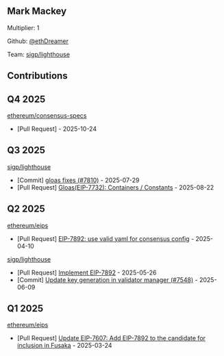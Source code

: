 
## Mark Mackey
Multiplier: 1

Github: [@ethDreamer](https://github.com/ethDreamer)

Team: [sigp/lighthouse](https://github.com/sigp/lighthouse/pulls?q=author%3AethDreamer)

## Contributions

## Q4 2025


[ethereum/consensus-specs](https://github.com/ethereum/consensus-specs)
* [Pull Request] []() - 2025-10-24
## Q3 2025


[sigp/lighthouse](https://github.com/sigp/lighthouse)
* [Commit] [gloas fixes (#7810)](https://github.com/sigp/lighthouse/commit/723724a8222e0ff17792435be135a56fae9875e5) - 2025-07-29
* [Pull Request] [Gloas(EIP-7732): Containers / Constants](https://github.com/sigp/lighthouse/pull/7923) - 2025-08-22
## Q2 2025


[ethereum/eips](https://github.com/ethereum/eips)
* [Pull Request] [EIP-7892: use valid yaml for consensus config](https://github.com/ethereum/EIPs/pull/9619) - 2025-04-10

[sigp/lighthouse](https://github.com/sigp/lighthouse)
* [Pull Request] [Implement EIP-7892](https://github.com/sigp/lighthouse/pull/7521) - 2025-05-26
* [Commit] [Update key generation in validator manager (#7548)](https://github.com/sigp/lighthouse/commit/dcee76c0dc885b94807ef473f710ebad38502813) - 2025-06-09
## Q1 2025

[ethereum/eips](https://github.com/ethereum/eips)
* [Pull Request] [Update EIP-7607: Add EIP-7892 to the candidate for inclusion in Fusaka](https://github.com/ethereum/EIPs/pull/9525) - 2025-03-24
